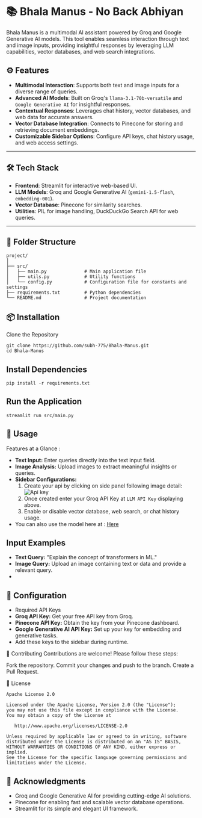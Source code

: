 # 📚 Bhala Manus - No Back Abhiyan  

Bhala Manus is a multimodal AI assistant powered by Groq and Google Generative AI models. This tool enables seamless interaction through text and image inputs, providing insightful responses by leveraging LLM capabilities, vector databases, and web search integrations.

## ⚙ Features  
- **Multimodal Interaction**: Supports both text and image inputs for a diverse range of queries.  
- **Advanced AI Models**: Built on Groq's `llama-3.1-70b-versatile` and `Google Generative AI` for insightful responses.  
- **Contextual Responses**: Leverages chat history, vector databases, and web data for accurate answers.  
- **Vector Database Integration**: Connects to Pinecone for storing and retrieving document embeddings.  
- **Customizable Sidebar Options**: Configure API keys, chat history usage, and web access settings.  

---

## 🛠️ Tech Stack  
- **Frontend**: Streamlit for interactive web-based UI.  
- **LLM Models**: Groq and Google Generative AI (`gemini-1.5-flash`, `embedding-001`).  
- **Vector Database**: Pinecone for similarity searches.  
- **Utilities**: PIL for image handling, DuckDuckGo Search API for web queries.  

---

## 📂 Folder Structure  
```plaintext
project/
│
├── src/
│   ├── main.py              # Main application file
│   ├── utils.py             # Utility functions
│   └── config.py            # Configuration file for constants and settings
├── requirements.txt         # Python dependencies
└── README.md                # Project documentation
```
## 📦 Installation
Clone the Repository
```
git clone https://github.com/subh-775/Bhala-Manus.git
cd Bhala-Manus
```
## Install Dependencies
```
pip install -r requirements.txt
```
## Run the Application
```
streamlit run src/main.py
```
## 📝 Usage
Features at a Glance :
- **Text Input:** Enter queries directly into the text input field.
- **Image Analysis:** Upload images to extract meaningful insights or queries.
- **Sidebar Configurations:**
  1. Create your api by clicking on side panel following image detail:
     ![Api key](test_images/grok.png)
  2. Once created enter your Groq API Key at `LLM API Key` displaying above.
  3. Enable or disable vector database, web search, or chat history usage.
- You can also use the model here at : <a href="http://Good-boy.streamlit.app">Here</a>

## Input Examples
- **Text Query:** "Explain the concept of transformers in ML."
- **Image Query:** Upload an image containing text or data and provide a relevant query.
- 
## 🔑 Configuration
- Required API Keys
- **Groq API Key:** Get your free API key from Groq.
- **Pinecone API Key:** Obtain the key from your Pinecone dashboard.
- **Google Generative AI API Key:** Set up your key for embedding and generative tasks.
- Add these keys to the sidebar during runtime.

🤝 Contributing
Contributions are welcome! Please follow these steps:

Fork the repository.
Commit your changes and push to the branch.
Create a Pull Request.

📝 License
```text
Apache License 2.0

Licensed under the Apache License, Version 2.0 (the "License");
you may not use this file except in compliance with the License.
You may obtain a copy of the License at

   http://www.apache.org/licenses/LICENSE-2.0

Unless required by applicable law or agreed to in writing, software
distributed under the License is distributed on an "AS IS" BASIS,
WITHOUT WARRANTIES OR CONDITIONS OF ANY KIND, either express or implied.
See the License for the specific language governing permissions and
limitations under the License.
```

## 🌟 Acknowledgments
- Groq and Google Generative AI for providing cutting-edge AI solutions.
- Pinecone for enabling fast and scalable vector database operations.
- Streamlit for its simple and elegant UI framework.
